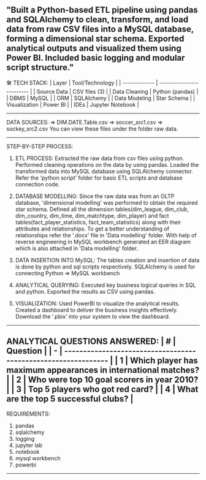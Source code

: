 "Built a Python-based ETL pipeline using pandas and SQLAlchemy to clean, transform, and load data from raw CSV files into a MySQL database, forming a dimensional star schema. Exported analytical outputs and visualized them using Power BI. Included basic logging and modular script structure."
-------------------------------------------------------------------------------------------------------------------------------
🛠 TECH STACK:
| Layer         | Tool/Technology           |
| ------------- | ------------------------- |
| Source Data   | CSV files (3)             |
| Data Cleaning | Python (pandas)           |
| DBMS          | MySQL                     |
| ORM           | SQLAlchemy                |
| Data Modeling | Star Schema               |
| Visualization | Power BI                  |
| IDEs          | Jupyter Notebook          |

------------------------------------------------------------------------------------------------------------------------------
DATA SOURCES:
=> DIM.DATE.Table.csv
=> soccer_src1.csv
=> sockey_src2.csv
You can view these files under the folder raw data.

------------------------------------------------------------------------------------------------------------------------------
STEP-BY-STEP PROCESS:
1. ETL PROCESS:
Extracted the raw data from csv files using python.
Performed cleaning operations on the data by using pandas.
Loaded the transformed data into MySQL database using SQLAlchemy connector.
Refer the 'python script' folder for basic ETL scripts and database connection code.

2. DATABASE MODELLING:
Since the raw data was from an OLTP database, 'dimensional modelling' was performed to obtain the required star schema.
Defined all the dimension tables(dim_league, dim_club, dim_country, dim_time, dim_matchtype, dim_player) and fact tables(fact_player_statistics, fact_team_statistics)
along with their attributes and relationships.
To get a better understanding of relationships refer the '.docx' file in 'Data modelling' folder.
With help of reverse engineering in MySQL workbench generated an EER diagram which is also attached in 'Data modelling' folder.

3. DATA INSERTION INTO MySQL:
The tables creation and insertion of data is done by python and sql scripts respectively.
SQLAlchemy is used for connecting Python => MySQL workbench

4. ANALYTICAL QUERYING:
Executed key business logical queries in SQL and python.
Exported the results as CSV using pandas.

5. VISUALIZATION:
Used PowerBI to visualize the analytical results.
Created a dashboard to deliver the business insights effectively.
Download the '.pbix' into your system to view the dashboard.

---------------------------------------------------------------------------------------------------------------------------------------------------------------------------
ANALYTICAL QUESTIONS ANSWERED:
| # | Question                                                       |
| - | -------------------------------------------------------------- |
| 1 | Which player has maximum appearances in international matches? |
| 2 | Who were top 10 goal scorers in year 2010?                     |
| 3 | Top 5 players who got red card?                                |
| 4 | What are the top 5 successful clubs?                           |
------------------------------------------------------------------------------------------------------------------------------------------------------------------------------
REQUIREMENTS:
1. pandas
2. sqlalchemy
3. logging
4. jupyter lab
5. notebook
6. mysql workbench
7. powerbi

------------------------------------------------------------------------------------------------------------------------------------------------------------------------------




